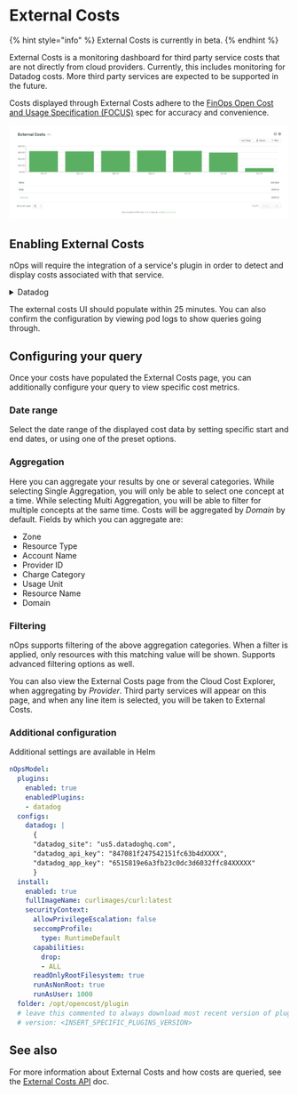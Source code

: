 # External Costs

{% hint style="info" %}
External Costs is currently in beta.
{% endhint %}

External Costs is a monitoring dashboard for third party service costs that are not directly from cloud providers. Currently, this includes monitoring for Datadog costs. More third party services are expected to be supported in the future.

Costs displayed through External Costs adhere to the [FinOps Open Cost and Usage Specification (FOCUS)](https://github.com/FinOps-Open-Cost-and-Usage-Spec/FOCUS_Spec) spec for accuracy and convenience.

![External Costs](/images/externalcosts.png)

## Enabling External Costs

nOps will require the integration of a service's plugin in order to detect and display costs associated with that service.

<details>

<summary>Datadog</summary>

From your Datadog account, you will need the following values:

* `datadog_site`: ex. us5.datadoghq.com
* `datadog_api_key`: ex. c508d4fd3d126abbbbdc2fe96b0f6613
* `datadog_app_key`: ex. f357b1f4efefb0870109e0d1aa0cb437b5f10ab9

See Datadog's [API and Application Keys](https://docs.datadoghq.com/account_management/api-app-keys/) for help finding your API and application key values.

At a minimum, the following values are required to be applied to your *values.yaml* file:

```yaml
nOpsModel:
  plugins:
    enabled: true
    enabledPlugins:
    - datadog
  configs:
    datadog: |
      {
      "datadog_site": "us5.datadoghq.com",
      "datadog_api_key": "847081f247542151fc63b4dXXXX",
      "datadog_app_key": "6515819e6a3fb23c0dc3d6032ffc84XXXXX"
      }
```

Now update your nOps install via `helm`:

```sh
$ helm install nOps cost-analyzer \
    --repo https://nOps.github.io/cost-analyzer/ \
    --namespace nOps --create-namespace \
    --values values-nOps.yaml
```

</details>

The external costs UI should populate within 25 minutes. You can also confirm the configuration by viewing pod logs to show queries going through.

## Configuring your query

Once your costs have populated the External Costs page, you can additionally configure your query to view specific cost metrics.

### Date range

Select the date range of the displayed cost data by setting specific start and end dates, or using one of the preset options.

### Aggregation

Here you can aggregate your results by one or several categories. While selecting Single Aggregation, you will only be able to select one concept at a time. While selecting Multi Aggregation, you will be able to filter for multiple concepts at the same time. Costs will be aggregated by *Domain* by default. Fields by which you can aggregate are:

* Zone
* Resource Type
* Account Name
* Provider ID
* Charge Category
* Usage Unit
* Resource Name
* Domain

### Filtering

nOps supports filtering of the above aggregation categories. When a filter is applied, only resources with this matching value will be shown. Supports advanced filtering options as well.

You can also view the External Costs page from the Cloud Cost Explorer, when aggregating by *Provider*. Third party services will appear on this page, and when any line item is selected, you will be taken to External Costs.

### Additional configuration

Additional settings are available in Helm

```yaml
nOpsModel:
  plugins:
    enabled: true
    enabledPlugins:
    - datadog
  configs:
    datadog: |
      {
      "datadog_site": "us5.datadoghq.com",
      "datadog_api_key": "847081f247542151fc63b4dXXXX",
      "datadog_app_key": "6515819e6a3fb23c0dc3d6032ffc84XXXXX"
      }
  install:
    enabled: true
    fullImageName: curlimages/curl:latest
    securityContext:
      allowPrivilegeEscalation: false
      seccompProfile:
        type: RuntimeDefault
      capabilities:
        drop:
        - ALL
      readOnlyRootFilesystem: true
      runAsNonRoot: true
      runAsUser: 1000
  folder: /opt/opencost/plugin
  # leave this commented to always download most recent version of plugins
  # version: <INSERT_SPECIFIC_PLUGINS_VERSION>
```

## See also

For more information about External Costs and how costs are queried, see the [External Costs API](/apis/monitoring-apis/external-costs-api.md) doc.